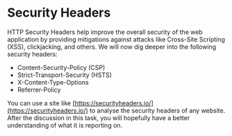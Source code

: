 # Security Headers

HTTP Security Headers help improve the overall security of the web application by providing mitigations against attacks like Cross-Site Scripting (XSS), clickjacking, and others. We will now dig deeper into the following security headers:

- Content-Security-Policy (CSP)
- Strict-Transport-Security (HSTS)
- X-Content-Type-Options
- Referrer-Policy

You can use a site like [https://securityheaders.io/](https://securityheaders.io/) to analyse the security headers of any website. After the discussion in this task, you will hopefully have a better understanding of what it is reporting on.